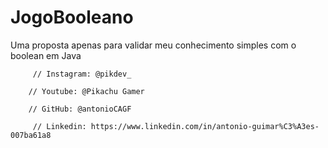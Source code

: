 # JogoBooleano
Uma proposta apenas para validar meu conhecimento simples com o boolean em Java

         // Instagram: @pikdev_

		// Youtube: @Pikachu Gamer

		// GitHub: @antonioCAGF

         // Linkedin: https://www.linkedin.com/in/antonio-guimar%C3%A3es-007ba61a8
